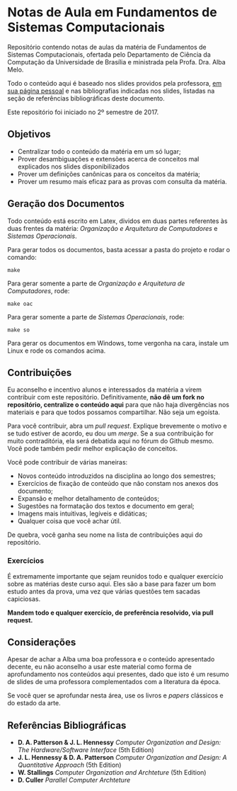 # Notas de Aula em Fundamentos de Sistemas Computacionais

Repositório contendo notas de aulas da matéria de Fundamentos de Sistemas Computacionais, ofertada pelo Departamento de Ciência da Computação da Universidade de Brasília e ministrada pela Profa. Dra. Alba Melo.

Todo o conteúdo aqui é baseado nos slides providos pela professora, [em sua página pessoal](http://www.cic.unb.br/~albamm/) e nas bibliografias indicadas nos slides, listadas na seção de referências bibliográficas deste documento.

Este repositório foi iniciado no 2º semestre de 2017.

## Objetivos

* Centralizar todo o conteúdo da matéria em um só lugar;
* Prover desambiguações e extensões acerca de conceitos mal explicados nos slides disponibilizados
* Prover um definições canônicas para os conceitos da matéria;
* Prover um resumo mais eficaz para as provas com consulta da matéria.

## Geração dos Documentos

Todo conteúdo está escrito em Latex, dividos em duas partes referentes às duas frentes da matéria: _Organização e Arquitetura de Computadores_ e _Sistemas Operacionais_.

Para gerar todos os documentos, basta acessar a pasta do projeto e rodar o comando:

```
make
```

Para gerar somente a parte de _Organização e Arquitetura de Computadores_, rode:

```
make oac
```

Para gerar somente a parte de _Sistemas Operacionais_, rode:

```
make so
```

Para gerar os documentos em Windows, tome vergonha na cara, instale um Linux e rode os comandos acima.

## Contribuições
Eu aconselho e incentivo alunos e interessados da matéria a virem contribuir com este repositório. Definitivamente, **não dê um fork no repositório, centralize o conteúdo aqui** para que não haja divergências nos materiais e para que todos possamos compartilhar. Não seja um egoísta.

Para você contribuir, abra um _pull request_. Explique brevemente o motivo e se tudo estiver de acordo, eu dou um _merge_. Se a sua contribuição for muito contraditória, ela será debatida aqui no fórum do Github mesmo. Você pode também pedir melhor explicação de conceitos.

Você pode contribuir de várias maneiras:

* Novos conteúdo introduzidos na disciplina ao longo dos semestres;
* Exercícios de fixação de conteúdo que não constam nos anexos dos documento;
* Expansão e melhor detalhamento de conteúdos;
* Sugestões na formatação dos textos e documento em geral;
* Imagens mais intuitivas, legíveis e didáticas;
* Qualquer coisa que você achar útil.

De quebra, você ganha seu nome na lista de contribuições aqui do repositório.

### Exercícios
É extremamente importante que sejam reunidos todo e qualquer exercício sobre as matérias deste curso aqui. Eles são a base para fazer um bom estudo antes da prova, uma vez que várias questões tem sacadas capiciosas.

**Mandem todo e qualquer exercício, de preferência resolvido, via pull request.**

## Considerações

Apesar de achar a Alba uma boa professora e o conteúdo apresentado decente, eu não aconselho a usar este material como forma de aprofundamento nos conteúdos aqui presentes, dado que isto é um resumo de slides de uma professora complementados com a literatura da época.

Se você quer se aprofundar nesta área, use os livros e _papers_ clássicos e do estado da arte.


## Referências Bibliográficas
* **D. A. Patterson & J. L. Hennessy** _Computer Organization and Design: The Hardware/Software Interface_ (5th Edition)
* **J. L. Hennessy & D. A. Patterson** _Computer Organization and Design: A Quantitative Approach_ (5th Edition)
* **W. Stallings** _Computer Organization and Archteture_ (5th Edition)
* **D. Culler** _Parallel Computer Archteture_
